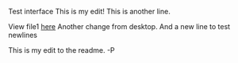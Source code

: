 Test interface
This is my edit!
This is another line.

View file1 [here](AFolder/File1.txt)
Another change from desktop.
And a new line to test newlines

This is my edit to the readme. -P